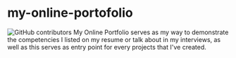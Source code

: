 
# my-online-portofolio

![GitHub contributors](https://img.shields.io/github/contributors/MarionJayMBalugo/my-online-portofolio?color=%2376EE00&label=project%20contributors&logo=Github&style=flat-square)
My Online Portfolio  serves as my way to demonstrate the competencies I listed on my resume or talk about in my interviews, as well as this serves as entry point for every projects that I've created.